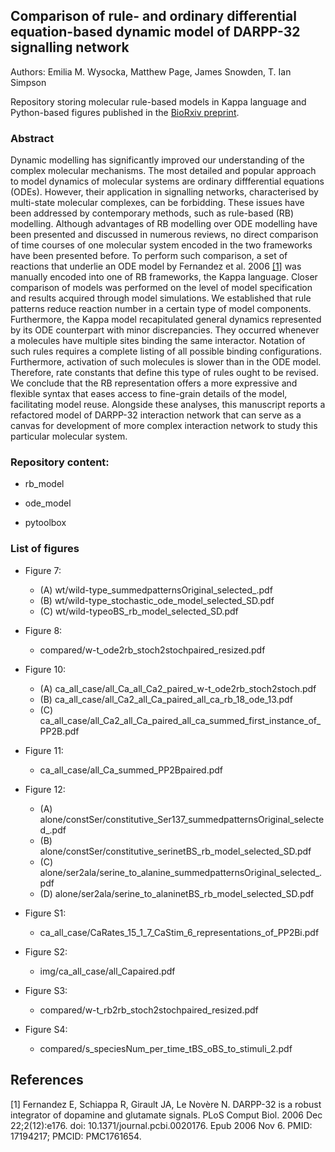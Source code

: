 ## Comparison of rule- and ordinary differential equation-based dynamic model of DARPP-32 signalling network
Authors: Emilia M. Wysocka, Matthew Page, James Snowden, T. Ian Simpson 

Repository storing molecular rule-based models in Kappa language and Python-based figures published in the [BioRxiv preprint](https://www.biorxiv.org/content/10.1101/476382v1).

### Abstract
Dynamic modelling has significantly improved our understanding of the complex molecular mechanisms. 
The most detailed and popular approach to model dynamics of molecular systems are ordinary diffferential equations (ODEs). However, their application in  signalling networks, characterised by multi-state molecular complexes, can be forbidding. These issues have been addressed by contemporary methods, such as rule-based (RB) modelling. Although advantages of RB modelling over ODE modelling have been presented and discussed in numerous reviews, no direct comparison of time courses of one
molecular system encoded in the two frameworks have been presented before. To perform such comparison, a set of reactions that underlie an ODE model by Fernandez et al. 2006 [[1]](#1) was manually encoded into one of RB frameworks, the Kappa language. Closer comparison of models was performed on the level of model specification and results acquired through model simulations. We established that rule patterns reduce reaction number in a certain type of model components. Furthermore, the Kappa model recapitulated general dynamics represented by its ODE counterpart with minor discrepancies. They occurred whenever a molecules have multiple sites binding the same interactor. Notation of such rules requires a complete listing of all possible binding configurations. Furthermore, activation of such molecules is slower than in the ODE model. Therefore, rate constants that define this type of rules ought to be revised.
We conclude that the RB representation offers a more expressive and flexible syntax that eases access to fine-grain details of the model, facilitating model reuse.
Alongside these analyses, this manuscript reports a refactored model of DARPP-32 interaction network that can serve as a canvas for development of more complex interaction network to study this particular molecular system.
  
### Repository content:
* rb\_model

* ode\_model

* pytoolbox



### List of figures

* Figure 7: 
  - (A) wt/wild-type_summedpatternsOriginal_selected_.pdf
  - (B) wt/wild-type_stochastic_ode_model_selected_SD.pdf
  - (C) wt/wild-typeoBS_rb_model_selected_SD.pdf
    
* Figure 8:
  - compared/w-t_ode2rb_stoch2stochpaired_resized.pdf 

* Figure 10:
  - (A) ca_all_case/all_Ca_all_Ca2_paired_w-t_ode2rb_stoch2stoch.pdf
  - (B) ca_all_case/all_Ca2_all_Ca_paired_all_ca_rb_18_ode_13.pdf
  - (C) ca_all_case/all_Ca2_all_Ca_paired_all_ca_summed_first_instance_of_PP2B.pdf
  
* Figure 11:
  - ca_all_case/all_Ca_summed_PP2Bpaired.pdf
  
* Figure 12:
  - (A) alone/constSer/constitutive_Ser137_summedpatternsOriginal_selected_.pdf
  - (B) alone/constSer/constitutive_serinetBS_rb_model_selected_SD.pdf
  - (C) alone/ser2ala/serine_to_alanine_summedpatternsOriginal_selected_.pdf
  - (D) alone/ser2ala/serine_to_alaninetBS_rb_model_selected_SD.pdf

* Figure S1:
  - ca_all_case/CaRates_15_1_7_CaStim_6_representations_of_PP2Bi.pdf

* Figure S2:
  - img/ca_all_case/all_Capaired.pdf

* Figure S3:
  - compared/w-t_rb2rb_stoch2stochpaired_resized.pdf

* Figure S4:
  - compared/s_speciesNum_per_time_tBS_oBS_to_stimuli_2.pdf


## References
<a id="1">[1]</a>
Fernandez E, Schiappa R, Girault JA, Le Novère N. DARPP-32 is a robust integrator of dopamine and glutamate signals. PLoS Comput Biol. 2006 Dec 22;2(12):e176. doi: 10.1371/journal.pcbi.0020176. Epub 2006 Nov 6. PMID: 17194217; PMCID: PMC1761654.

